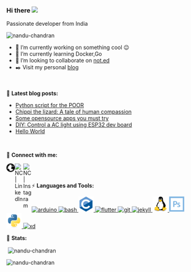 ### Hi there <a href="https://www.nanduchandran.xyz/"><img src="https://media.giphy.com/media/hvRJCLFzcasrR4ia7z/giphy.gif" width="25px"></a>
Passionate developer from India

<p align="left"> <img src="https://komarev.com/ghpvc/?username=nandu-chandran&label=Profile%20views&color=0e75b6&style=flat" alt="nandu-chandran" /> </p>

- 🔭 I’m currently working on something cool :wink:
- 🌱 I’m currently learning Docker,Go
- 👯 I’m looking to collaborate on [not.ed](https://github.com/not-ed-app)
- ✒️ Visit my personal [blog](https://www.nanduchandran.xyz)
<br />  

📕 **Latest blog posts:**
<!-- BLOG-POST-LIST:START -->
- [Python script for the POOR](https://www.nanduchandran.xyz//posts/amazon-price-tracker/)
- [Chippi the lizard: A tale of human compassion](https://www.nanduchandran.xyz//posts/chippy-the-lizard/)
- [Some opensource apps you must try](https://www.nanduchandran.xyz//posts/opensource-app-recommendation/)
- [DIY: Control a AC light using ESP32 dev board](https://www.nanduchandran.xyz//posts/DIY-ESP32/)
- [Hello World](https://www.nanduchandran.xyz//posts/Hello-World/)
<!-- BLOG-POST-LIST:END -->
<br />  

💬 **Connect with me:**

[<img align="left" alt="nanduchandran.xyz" width="22px" src="https://raw.githubusercontent.com/iconic/open-iconic/master/svg/globe.svg" />][website]
[<img align="left" alt="NC | LinkedIn" width="22px" src="https://cdn.jsdelivr.net/npm/simple-icons@v3/icons/linkedin.svg" />][linkedin]
[<img align="left" alt="NC | Instagram" width="22px" src="https://cdn.jsdelivr.net/npm/simple-icons@v3/icons/instagram.svg" />][instagram]
<br/><br/>

⚡ **Languages and Tools:**

<p align="left"> <a href="https://www.arduino.cc/" target="_blank"> <img src="https://cdn.worldvectorlogo.com/logos/arduino-1.svg" alt="arduino" width="40" height="40"/> </a> <a href="https://www.gnu.org/software/bash/" target="_blank"> <img src="https://www.vectorlogo.zone/logos/gnu_bash/gnu_bash-icon.svg" alt="bash" width="40" height="40"/> </a> <a href="https://www.cprogramming.com/" target="_blank"> <img src="https://raw.githubusercontent.com/devicons/devicon/master/icons/c/c-original.svg" alt="c" width="40" height="40"/> </a> <a href="https://flutter.dev" target="_blank"> <img src="https://www.vectorlogo.zone/logos/flutterio/flutterio-icon.svg" alt="flutter" width="40" height="40"/> </a> <a href="https://git-scm.com/" target="_blank"> <img src="https://www.vectorlogo.zone/logos/git-scm/git-scm-icon.svg" alt="git" width="40" height="40"/> </a> <a href="https://jekyllrb.com/" target="_blank"> <img src="https://www.vectorlogo.zone/logos/jekyllrb/jekyllrb-icon.svg" alt="jekyll" width="40" height="40"/> </a> <a href="https://www.linux.org/" target="_blank"> <img src="https://raw.githubusercontent.com/devicons/devicon/master/icons/linux/linux-original.svg" alt="linux" width="40" height="40"/> </a> <a href="https://www.photoshop.com/en" target="_blank"> <img src="https://raw.githubusercontent.com/devicons/devicon/master/icons/photoshop/photoshop-line.svg" alt="photoshop" width="40" height="40"/> </a> <a href="https://www.python.org" target="_blank"> <img src="https://raw.githubusercontent.com/devicons/devicon/master/icons/python/python-original.svg" alt="python" width="40" height="40"/> </a> <a href="https://www.adobe.com/products/xd.html" target="_blank"> <img src="https://cdn.worldvectorlogo.com/logos/adobe-xd.svg" alt="xd" width="40" height="40"/> </a> </p>

:pushpin: **Stats:**
<p>&nbsp;<img align="center" src="https://github-readme-stats.vercel.app/api?username=nandu-chandran&show_icons=true&locale=en&theme=gruvbox&hide=stars" alt="nandu-chandran" /></p>
<p><img align="left" src="https://github-readme-stats.vercel.app/api/top-langs?username=nandu-chandran&show_icons=true&locale=en&layout=compact&theme=gruvbox" alt="nandu-chandran" /></p>


[website]: https://nanduchandran.xyz
[instagram]: https://www.instagram.com/nandu_chandran__/
[linkedin]: https://www.linkedin.com/in/nandu-chandran-6013ab144/

